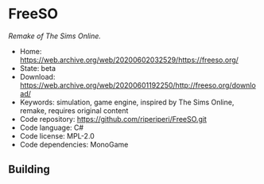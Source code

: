 # FreeSO

_Remake of The Sims Online._

- Home: https://web.archive.org/web/20200602032529/https://freeso.org/
- State: beta
- Download: https://web.archive.org/web/20200601192250/http://freeso.org/download/
- Keywords: simulation, game engine, inspired by The Sims Online, remake, requires original content
- Code repository: https://github.com/riperiperi/FreeSO.git
- Code language: C#
- Code license: MPL-2.0
- Code dependencies: MonoGame

## Building
